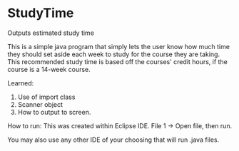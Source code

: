 # StudyTime
Outputs estimated study time

This is a simple java program that simply lets the user know how much time they should set aside each week to study for the course they are taking.
This recommended study time is based off the courses' credit hours, if the course is a 14-week course.

Learned:
1. Use of import class
2. Scanner object
3. How to output to screen.

How to run:
This was created within Eclipse IDE. File 1 -> Open file, then run.

You may also use any other IDE of your choosing that will run .java files.
